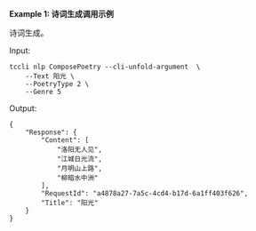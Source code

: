 **Example 1: 诗词生成调用示例**

诗词生成。

Input: 

```
tccli nlp ComposePoetry --cli-unfold-argument  \
    --Text 阳光 \
    --PoetryType 2 \
    --Genre 5
```

Output: 
```
{
    "Response": {
        "Content": [
            "洛阳无人见",
            "江城日光流",
            "月明山上路",
            "柳暗水中洲"
        ],
        "RequestId": "a4878a27-7a5c-4cd4-b17d-6a1ff403f626",
        "Title": "阳光"
    }
}
```

